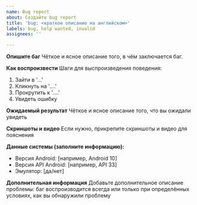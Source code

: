 ```yaml
---
name: Bug report
about: Создайте bug report
title: 'bug: <краткое описание на английском>'
labels: bug, help wanted, invalid
assignees: ''

---
```


**Опишите баг**
Чёткое и ясное описание того, в чём заключается баг.

**Как воспроизвести**
Шаги для выспроизведения поведения:
1. Зайти в '...'
2. Кликнуть на '....'
3. Прокрутить к '....'
4. Увидеть ошибку

**Ожидаемый результат**
Чёткое и ясное описание того, что вы ожидали увидеть

**Скриншоты и видео**
Если нужно, прикрепите скриншоты и видео для пояснения

**Данные системы (заполните информацию):**
 - Версия Android: [например, Android 10]
 - Версия API Android: [например, API 33]
 - Эмулятор: [да/нет]

**Дополнительная информация**
Добавьте дополнительное описание проблемы: баг воспроизводится всегда или только при определённых условиях, как вы обнаружили проблему
